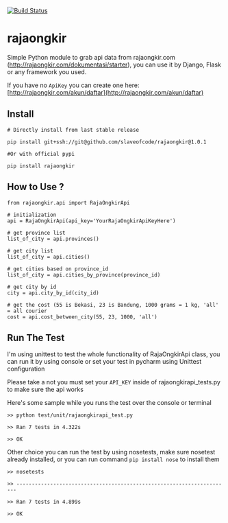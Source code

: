 [![Build Status](https://travis-ci.org/slaveofcode/rajaongkir.svg?branch=v1.0.1)](https://travis-ci.org/slaveofcode/rajaongkir)

# rajaongkir
Simple Python module to grab api data from rajaongkir.com (http://rajaongkir.com/dokumentasi/starter), 
you can use it by Django, Flask or any framework you used.

If you have no `ApiKey` you can create one here: [http://rajaongkir.com/akun/daftar](http://rajaongkir.com/akun/daftar)
 
## Install
    # Directly install from last stable release
    
    pip install git+ssh://git@github.com/slaveofcode/rajaongkir@1.0.1
    
    #Or with official pypi
    
    pip install rajaongkir
 
## How to Use ?

    from rajaongkir.api import RajaOngkirApi
    
    # initialization
    api = RajaOngkirApi(api_key='YourRajaOngkirApiKeyHere')
    
    # get province list
    list_of_city = api.provinces()
    
    # get city list
    list_of_city = api.cities()
    
    # get cities based on province_id 
    list_of_city = api.cities_by_province(province_id)
     
    # get city by id
    city = api.city_by_id(city_id)
    
    # get the cost (55 is Bekasi, 23 is Bandung, 1000 grams = 1 kg, 'all' = all courier
    cost = api.cost_between_city(55, 23, 1000, 'all')


## Run The Test

I'm using unittest to test the whole functionality of RajaOngkirApi class, 
you can run it by using console or set your test in pycharm using Unittest configuration
 
Please take a not you must set your `API_KEY` inside of rajaongkirapi_tests.py to make sure the api works

Here's some sample while you runs the test over the console or terminal

    >> python test/unit/rajaongkirapi_test.py
    
    >> Ran 7 tests in 4.322s
    
    >> OK
    
Other choice you can run the test by using nosetests, make sure nosetest already installed, 
or you can run command `pip install nose` to install them

    >> nosetests
    
    >> ----------------------------------------------------------------------
    
    >> Ran 7 tests in 4.899s
    
    >> OK

    

    